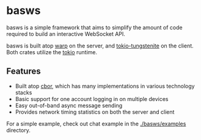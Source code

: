 # basws

basws is a simple framework that aims to simplify the amount of code required to build an interactive WebSocket API.

basws is built atop [warp](https://github.com/seanmonstar/warp) on the server, and [tokio-tungstenite](https://github.com/snapview/tokio-tungstenite) on the client. Both crates utilize the [tokio](https://tokio.rs/) runtime.

## Features

- Built atop [cbor](https://cbor.io/), which has many implementations in various technology stacks
- Basic support for one account logging in on multiple devices
- Easy out-of-band async message sending
- Provides network timing statistics on both the server and client

For a simple example, check out chat example in the [./basws/examples](basws/examples) directory.

